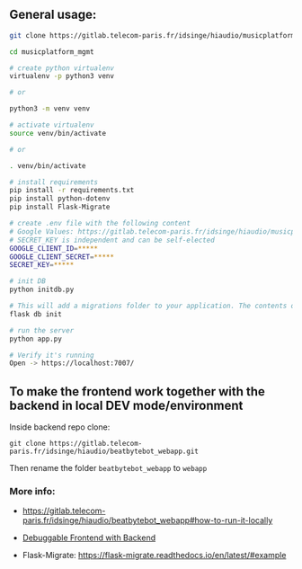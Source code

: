 ## General usage: 

```bash
git clone https://gitlab.telecom-paris.fr/idsinge/hiaudio/musicplatform_mgmt.git

cd musicplatform_mgmt

# create python virtualenv
virtualenv -p python3 venv

# or 

python3 -m venv venv

# activate virtualenv
source venv/bin/activate

# or

. venv/bin/activate

# install requirements
pip install -r requirements.txt
pip install python-dotenv
pip install Flask-Migrate

# create .env file with the following content
# Google Values: https://gitlab.telecom-paris.fr/idsinge/hiaudio/musicplatform_mgmt/-/wikis/SOURCE-CODE/Google-OAuth-Setup
# SECRET_KEY is independent and can be self-elected 
GOOGLE_CLIENT_ID=*****
GOOGLE_CLIENT_SECRET=*****
SECRET_KEY=*****

# init DB
python initdb.py

# This will add a migrations folder to your application. The contents of this folder need to be added to version control along with other source files.
flask db init

# run the server 
python app.py

# Verify it's running
Open -> https://localhost:7007/

```

## To make the frontend work together with the backend in local DEV mode/environment


Inside backend repo clone:
```
git clone https://gitlab.telecom-paris.fr/idsinge/hiaudio/beatbytebot_webapp.git

```

Then rename the folder `beatbytebot_webapp` to `webapp`

### More info:
- https://gitlab.telecom-paris.fr/idsinge/hiaudio/beatbytebot_webapp#how-to-run-it-locally

- [Debuggable Frontend with Backend](https://gitlab.telecom-paris.fr/idsinge/hiaudio/musicplatform_mgmt/-/wikis/SOURCE-CODE/Debuggable-Frontend-with-Backend)

- Flask-Migrate: https://flask-migrate.readthedocs.io/en/latest/#example
